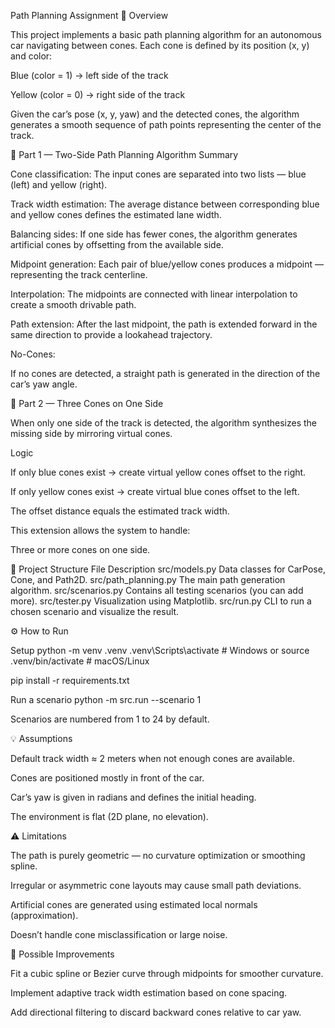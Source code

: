  Path Planning Assignment
📘 Overview

This project implements a basic path planning algorithm for an autonomous car navigating between cones.
Each cone is defined by its position (x, y) and color:

Blue (color = 1) → left side of the track

Yellow (color = 0) → right side of the track

Given the car’s pose (x, y, yaw) and the detected cones, the algorithm generates a smooth sequence of path points representing the center of the track.

🚗 Part 1 — Two-Side Path Planning
Algorithm Summary

Cone classification:
The input cones are separated into two lists — blue (left) and yellow (right).

Track width estimation:
The average distance between corresponding blue and yellow cones defines the estimated lane width.

Balancing sides:
If one side has fewer cones, the algorithm generates artificial cones by offsetting from the available side.

Midpoint generation:
Each pair of blue/yellow cones produces a midpoint — representing the track centerline.

Interpolation:
The midpoints are connected with linear interpolation to create a smooth drivable path.

Path extension:
After the last midpoint, the path is extended forward in the same direction to provide a lookahead trajectory.

No-Cones:

If no cones are detected, a straight path is generated in the direction of the car’s yaw angle.

🧩 Part 2 — Three Cones on One Side

When only one side of the track is detected, the algorithm synthesizes the missing side by mirroring virtual cones.

Logic

If only blue cones exist → create virtual yellow cones offset to the right.

If only yellow cones exist → create virtual blue cones offset to the left.

The offset distance equals the estimated track width.

This extension allows the system to handle:

Three or more cones on one side.

🧱 Project Structure
File	Description
src/models.py	Data classes for CarPose, Cone, and Path2D.
src/path_planning.py	The main path generation algorithm.
src/scenarios.py	Contains all testing scenarios (you can add more).
src/tester.py	Visualization using Matplotlib.
src/run.py	CLI to run a chosen scenario and visualize the result.

⚙️ How to Run

Setup
python -m venv .venv
.venv\Scripts\activate     # Windows
or
source .venv/bin/activate  # macOS/Linux

pip install -r requirements.txt

Run a scenario
python -m src.run --scenario 1


Scenarios are numbered from 1 to 24 by default.


💡 Assumptions

Default track width ≈ 2 meters when not enough cones are available.

Cones are positioned mostly in front of the car.

Car’s yaw is given in radians and defines the initial heading.

The environment is flat (2D plane, no elevation).

⚠️ Limitations

The path is purely geometric — no curvature optimization or smoothing spline.

Irregular or asymmetric cone layouts may cause small path deviations.

Artificial cones are generated using estimated local normals (approximation).

Doesn’t handle cone misclassification or large noise.

🧠 Possible Improvements

Fit a cubic spline or Bezier curve through midpoints for smoother curvature.

Implement adaptive track width estimation based on cone spacing.

Add directional filtering to discard backward cones relative to car yaw.
